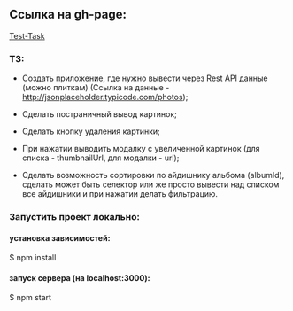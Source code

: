 
## Ссылка на gh-page:
[Test-Task](https://charlesmickey.github.io/test-task-av/) 

### ТЗ:

- Создать приложение, где нужно вывести через Rest API данные (можно плиткам) 
(Ссылка на данные - http://jsonplaceholder.typicode.com/photos);

- Сделать постраничный вывод картинок;

- Сделать кнопку удаления картинки;

- При нажатии выводить модалку с увеличенной картинок (для списка - thumbnailUrl, для модалки - url);

- Сделать возможность сортировки по айдишнику альбома (albumId), 
сделать может быть селектор или же просто вывести над списком все айдишники и при нажатии делать фильтрацию.

### Запустить проект локально:

#### установка зависимостей:
$ npm install

#### запуск сервера (на localhost:3000):
$ npm start


